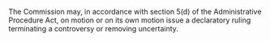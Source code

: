 The Commission may, in accordance with section 5(d) of the Administrative Procedure Act, on motion or on its own motion issue a declaratory ruling terminating a controversy or removing uncertainty.


